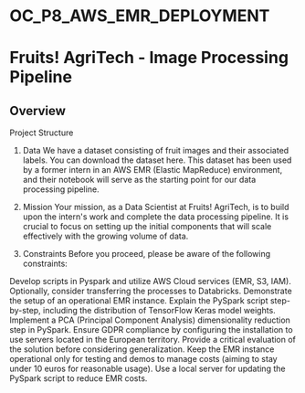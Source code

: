 # OC_P8_AWS_EMR_DEPLOYMENT

# Fruits! AgriTech - Image Processing Pipeline
## Overview

Project Structure
1. Data
We have a dataset consisting of fruit images and their associated labels. You can download the dataset here. This dataset has been used by a former intern in an AWS EMR (Elastic MapReduce) environment, and their notebook will serve as the starting point for our data processing pipeline.

2. Mission
Your mission, as a Data Scientist at Fruits! AgriTech, is to build upon the intern's work and complete the data processing pipeline. It is crucial to focus on setting up the initial components that will scale effectively with the growing volume of data.

3. Constraints
Before you proceed, please be aware of the following constraints:

Develop scripts in Pyspark and utilize AWS Cloud services (EMR, S3, IAM).
Optionally, consider transferring the processes to Databricks.
Demonstrate the setup of an operational EMR instance.
Explain the PySpark script step-by-step, including the distribution of TensorFlow Keras model weights.
Implement a PCA (Principal Component Analysis) dimensionality reduction step in PySpark.
Ensure GDPR compliance by configuring the installation to use servers located in the European territory.
Provide a critical evaluation of the solution before considering generalization.
Keep the EMR instance operational only for testing and demos to manage costs (aiming to stay under 10 euros for reasonable usage).
Use a local server for updating the PySpark script to reduce EMR costs.
